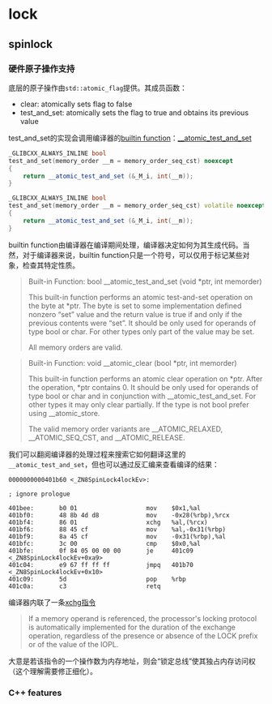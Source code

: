 # lock

## spinlock

### 硬件原子操作支持

底层的原子操作由`std::atomic_flag`提供。其成员函数：
- clear: atomically sets flag to false
- test_and_set: atomically sets the flag to true and obtains its previous value

test_and_set的实现会调用编译器的[builtin function](https://stackoverflow.com/questions/23930588/how-gcc-handles-built-in-function)：[__atomic_test_and_set](https://gcc.gnu.org/onlinedocs/gcc/_005f_005fatomic-Builtins.html)
```c++
_GLIBCXX_ALWAYS_INLINE bool
test_and_set(memory_order __m = memory_order_seq_cst) noexcept
{
    return __atomic_test_and_set (&_M_i, int(__m));
}

_GLIBCXX_ALWAYS_INLINE bool
test_and_set(memory_order __m = memory_order_seq_cst) volatile noexcept
{
    return __atomic_test_and_set (&_M_i, int(__m));
}
```

builtin function由编译器在编译期间处理，编译器决定如何为其生成代码。当然，对于编译器来说，builtin function只是一个符号，可以仅用于标记某些对象，检查其特定性质。

> Built-in Function: bool __atomic_test_and_set (void *ptr, int memorder)
> 
> This built-in function performs an atomic test-and-set operation on the byte at *ptr. The byte is set to some implementation defined nonzero “set” value and the return value is true if and only if the previous contents were “set”. It should be only used for operands of type bool or char. For other types only part of the value may be set.
> 
> All memory orders are valid.

> Built-in Function: void __atomic_clear (bool *ptr, int memorder)
> 
> This built-in function performs an atomic clear operation on *ptr. After the operation, *ptr contains 0. It should be only used for operands of type bool or char and in conjunction with __atomic_test_and_set. For other types it may only clear partially. If the type is not bool prefer using __atomic_store.
> 
> The valid memory order variants are __ATOMIC_RELAXED, __ATOMIC_SEQ_CST, and __ATOMIC_RELEASE.


我们可以翻阅编译器的处理过程来搜索它如何翻译这里的`__atomic_test_and_set`，但也可以通过反汇编来查看编译的结果：
```x86asm
0000000000401b60 <_ZN8SpinLock4lockEv>:

; ignore prologue

401bee:       b0 01                   mov    $0x1,%al
401bf0:       48 8b 4d d8             mov    -0x28(%rbp),%rcx
401bf4:       86 01                   xchg   %al,(%rcx)
401bf6:       88 45 cf                mov    %al,-0x31(%rbp)
401bf9:       8a 45 cf                mov    -0x31(%rbp),%al
401bfc:       3c 00                   cmp    $0x0,%al
401bfe:       0f 84 05 00 00 00       je     401c09 <_ZN8SpinLock4lockEv+0xa9>
401c04:       e9 67 ff ff ff          jmpq   401b70 <_ZN8SpinLock4lockEv+0x10>
401c09:       5d                      pop    %rbp
401c0a:       c3                      retq   
```
编译器内联了一条[xchg指令](https://c9x.me/x86/html/file_module_x86_id_328.html)
> If a memory operand is referenced, the processor's locking protocol is automatically implemented for the duration of the exchange operation, regardless of the presence or absence of the LOCK prefix or of the value of the IOPL.

大意是若该指令的一个操作数为内存地址，则会“锁定总线”使其独占内存访问权（这个理解需要修正细化）。

### C++ features
